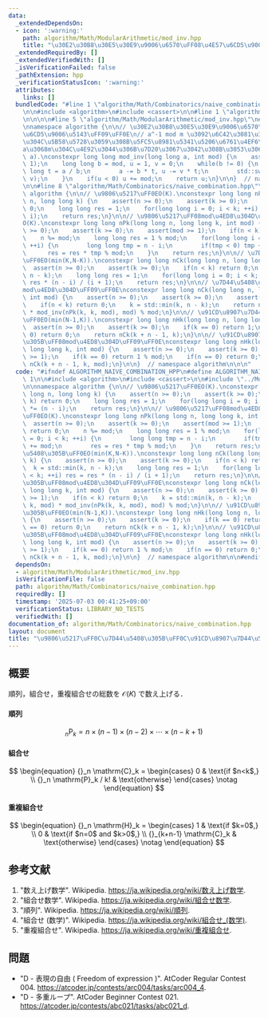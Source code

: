 ```yaml
---
data:
  _extendedDependsOn:
  - icon: ':warning:'
    path: algorithm/Math/ModularArithmetic/mod_inv.hpp
    title: "\u30E2\u30B8\u30E5\u30E9\u9006\u6570\uFF08\u4E57\u6CD5\u9006\u5143\uFF09"
  _extendedRequiredBy: []
  _extendedVerifiedWith: []
  _isVerificationFailed: false
  _pathExtension: hpp
  _verificationStatusIcon: ':warning:'
  attributes:
    links: []
  bundledCode: "#line 1 \"algorithm/Math/Combinatorics/naive_combination.hpp\"\n\n\
    \n\n#include <algorithm>\n#include <cassert>\n\n#line 1 \"algorithm/Math/ModularArithmetic/mod_inv.hpp\"\
    \n\n\n\n#line 5 \"algorithm/Math/ModularArithmetic/mod_inv.hpp\"\n#include <utility>\n\
    \nnamespace algorithm {\n\n// \u30E2\u30B8\u30E5\u30E9\u9006\u6570\uFF08\u4E57\
    \u6CD5\u9006\u5143\uFF09\uFF0E\n// a^-1 mod m \u3092\u6C42\u3081\u308B\uFF0E\u89E3\
    \u304C\u5B58\u5728\u3059\u308B\u5FC5\u8981\u5341\u5206\u6761\u4EF6\u306F\uFF0C\
    a\u3068m\u304C\u4E92\u3044\u306B\u7D20\u3067\u3042\u308B\u3053\u3068\uFF0EO(log\
    \ a).\nconstexpr long long mod_inv(long long a, int mod) {\n    assert(mod >=\
    \ 1);\n    long long b = mod, u = 1, v = 0;\n    while(b != 0) {\n        long\
    \ long t = a / b;\n        a -= b * t, u -= v * t;\n        std::swap(a, b), std::swap(u,\
    \ v);\n    }\n    if(u < 0) u += mod;\n    return u;\n}\n\n}  // namespace algorithm\n\
    \n\n#line 8 \"algorithm/Math/Combinatorics/naive_combination.hpp\"\n\nnamespace\
    \ algorithm {\n\n// \u9806\u5217\uFF0EO(K).\nconstexpr long long nPk(long long\
    \ n, long long k) {\n    assert(n >= 0);\n    assert(k >= 0);\n    if(n < k) return\
    \ 0;\n    long long res = 1;\n    for(long long i = 0; i < k; ++i) res *= (n -\
    \ i);\n    return res;\n}\n\n// \u9806\u5217\uFF08mod\u4ED8\u304D\uFF09\uFF0E\
    O(K).\nconstexpr long long nPk(long long n, long long k, int mod) {\n    assert(n\
    \ >= 0);\n    assert(k >= 0);\n    assert(mod >= 1);\n    if(n < k) return 0;\n\
    \    n %= mod;\n    long long res = 1 % mod;\n    for(long long i = 0; i < k;\
    \ ++i) {\n        long long tmp = n - i;\n        if(tmp < 0) tmp += mod;\n  \
    \      res = res * tmp % mod;\n    }\n    return res;\n}\n\n// \u7D44\u5408\u305B\
    \uFF0EO(min(K,N-K)).\nconstexpr long long nCk(long long n, long long k) {\n  \
    \  assert(n >= 0);\n    assert(k >= 0);\n    if(n < k) return 0;\n    k = std::min(k,\
    \ n - k);\n    long long res = 1;\n    for(long long i = 0; i < k; ++i) res =\
    \ res * (n - i) / (i + 1);\n    return res;\n}\n\n// \u7D44\u5408\u305B\uFF08\
    mod\u4ED8\u304D\uFF09\uFF0E\nconstexpr long long nCk(long long n, long long k,\
    \ int mod) {\n    assert(n >= 0);\n    assert(k >= 0);\n    assert(mod >= 1);\n\
    \    if(n < k) return 0;\n    k = std::min(k, n - k);\n    return nPk(n, k, mod)\
    \ * mod_inv(nPk(k, k, mod), mod) % mod;\n}\n\n// \u91CD\u8907\u7D44\u5408\u305B\
    \uFF0EO(min(N-1,K)).\nconstexpr long long nHk(long long n, long long k) {\n  \
    \  assert(n >= 0);\n    assert(k >= 0);\n    if(k == 0) return 1;\n    if(n ==\
    \ 0) return 0;\n    return nCk(k + n - 1, k);\n}\n\n// \u91CD\u8907\u7D44\u5408\
    \u305B\uFF08mod\u4ED8\u304D\uFF09\uFF0E\nconstexpr long long nHk(long long n,\
    \ long long k, int mod) {\n    assert(n >= 0);\n    assert(k >= 0);\n    assert(mod\
    \ >= 1);\n    if(k == 0) return 1 % mod;\n    if(n == 0) return 0;\n    return\
    \ nCk(k + n - 1, k, mod);\n}\n\n}  // namespace algorithm\n\n\n"
  code: "#ifndef ALGORITHM_NAIVE_COMBINATION_HPP\n#define ALGORITHM_NAIVE_COMBINATION_HPP\
    \ 1\n\n#include <algorithm>\n#include <cassert>\n\n#include \"../ModularArithmetic/mod_inv.hpp\"\
    \n\nnamespace algorithm {\n\n// \u9806\u5217\uFF0EO(K).\nconstexpr long long nPk(long\
    \ long n, long long k) {\n    assert(n >= 0);\n    assert(k >= 0);\n    if(n <\
    \ k) return 0;\n    long long res = 1;\n    for(long long i = 0; i < k; ++i) res\
    \ *= (n - i);\n    return res;\n}\n\n// \u9806\u5217\uFF08mod\u4ED8\u304D\uFF09\
    \uFF0EO(K).\nconstexpr long long nPk(long long n, long long k, int mod) {\n  \
    \  assert(n >= 0);\n    assert(k >= 0);\n    assert(mod >= 1);\n    if(n < k)\
    \ return 0;\n    n %= mod;\n    long long res = 1 % mod;\n    for(long long i\
    \ = 0; i < k; ++i) {\n        long long tmp = n - i;\n        if(tmp < 0) tmp\
    \ += mod;\n        res = res * tmp % mod;\n    }\n    return res;\n}\n\n// \u7D44\
    \u5408\u305B\uFF0EO(min(K,N-K)).\nconstexpr long long nCk(long long n, long long\
    \ k) {\n    assert(n >= 0);\n    assert(k >= 0);\n    if(n < k) return 0;\n  \
    \  k = std::min(k, n - k);\n    long long res = 1;\n    for(long long i = 0; i\
    \ < k; ++i) res = res * (n - i) / (i + 1);\n    return res;\n}\n\n// \u7D44\u5408\
    \u305B\uFF08mod\u4ED8\u304D\uFF09\uFF0E\nconstexpr long long nCk(long long n,\
    \ long long k, int mod) {\n    assert(n >= 0);\n    assert(k >= 0);\n    assert(mod\
    \ >= 1);\n    if(n < k) return 0;\n    k = std::min(k, n - k);\n    return nPk(n,\
    \ k, mod) * mod_inv(nPk(k, k, mod), mod) % mod;\n}\n\n// \u91CD\u8907\u7D44\u5408\
    \u305B\uFF0EO(min(N-1,K)).\nconstexpr long long nHk(long long n, long long k)\
    \ {\n    assert(n >= 0);\n    assert(k >= 0);\n    if(k == 0) return 1;\n    if(n\
    \ == 0) return 0;\n    return nCk(k + n - 1, k);\n}\n\n// \u91CD\u8907\u7D44\u5408\
    \u305B\uFF08mod\u4ED8\u304D\uFF09\uFF0E\nconstexpr long long nHk(long long n,\
    \ long long k, int mod) {\n    assert(n >= 0);\n    assert(k >= 0);\n    assert(mod\
    \ >= 1);\n    if(k == 0) return 1 % mod;\n    if(n == 0) return 0;\n    return\
    \ nCk(k + n - 1, k, mod);\n}\n\n}  // namespace algorithm\n\n#endif\n"
  dependsOn:
  - algorithm/Math/ModularArithmetic/mod_inv.hpp
  isVerificationFile: false
  path: algorithm/Math/Combinatorics/naive_combination.hpp
  requiredBy: []
  timestamp: '2025-07-03 00:41:25+09:00'
  verificationStatus: LIBRARY_NO_TESTS
  verifiedWith: []
documentation_of: algorithm/Math/Combinatorics/naive_combination.hpp
layout: document
title: "\u9806\u5217\uFF0C\u7D44\u5408\u305B\uFF0C\u91CD\u8907\u7D44\u5408\u305B"
---
```



## 概要

順列，組合せ，重複組合せの総数を $\mathcal{O}(K)$ で数え上げる．


#### 順列

$$
{}_n \mathrm{P}_k = n \times (n-1) \times (n-2) \times \cdots \times (n-k+1)
$$


#### 組合せ

$$
\begin{equation}
    {}_n \mathrm{C}_k = 
    \begin{cases}
        0 & \text{if $n<k$,} \\
        {}_n \mathrm{P}_k / k! & \text{otherwise}
    \end{cases}
    \notag
\end{equation}
$$


#### 重複組合せ

$$
\begin{equation}
    {}_n \mathrm{H}_k = 
    \begin{cases}
        1 & \text{if $k=0$,} \\
        0 & \text{if $n=0$ and $k>0$,} \\
        {}_{k+n-1} \mathrm{C}_k & \text{otherwise}
    \end{cases}
    \notag
\end{equation}
$$


## 参考文献

1. "数え上げ数学". Wikipedia. <https://ja.wikipedia.org/wiki/数え上げ数学>.
1. "組合せ数学". Wikipedia. <https://ja.wikipedia.org/wiki/組合せ数学>.
1. "順列". Wikipedia. <https://ja.wikipedia.org/wiki/順列>.
1. "組合せ (数学)". Wikipedia. <https://ja.wikipedia.org/wiki/組合せ_(数学)>.
1. "重複組合せ". Wikipedia. <https://ja.wikipedia.org/wiki/重複組合せ>.


## 問題

- "D - 表現の自由 ( Freedom of expression )". AtCoder Regular Contest 004. <https://atcoder.jp/contests/arc004/tasks/arc004_4>.
- "D - 多重ループ". AtCoder Beginner Contest 021. <https://atcoder.jp/contests/abc021/tasks/abc021_d>.
